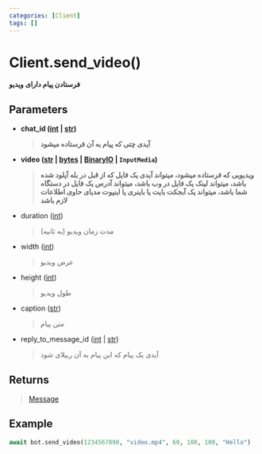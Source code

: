 ```yaml
---
categories: [Client]
tags: []
---
```


<h1>Client.<strong>send_video()</strong></h1>

<p align="left" dir="rtl"><strong>فرستادن پیام دارای ویدیو</strong></p>

<h2>Parameters</h2>

<ul>
<li><strong>chat_id (<a href="https://docs.python.org/3/library/functions.html#int">int</a> | <a href="https://docs.python.org/3/library/stdtypes.html#str">str</a>)</strong><blockquote dir="rtl">
<p><strong>آیدی چتی که پیام به آن فرستاده میشود</strong></p>
</blockquote>
</li>
</ul>
<ul>
<li><strong>video (<a href="https://docs.python.org/3/library/stdtypes.html#str">str</a> | <a href="https://docs.python.org/3/library/stdtypes.html#bytes">bytes</a> | <a href="https://docs.python.org/3/library/typing.html#typing.BinaryIO">BinaryIO</a> | <code>InputMedia</code>)</strong><blockquote dir="rtl">
<p><strong>ویدیویی که فرستاده میشود، میتواند آیدی یک فایل که از قبل در بله آپلود شده باشد، میتواند لینک یک فایل در وب باشد، میتواند آدرس یک فایل در دستگاه شما باشد، میتواند یک آبجکت بایت یا باینری یا اینپوت مدیای حاوی اطلاعات لازم باشد</strong></p>
</blockquote>
</li>
</ul>
<ul>
<li>duration (<a href="https://docs.python.org/3/library/functions.html#int">int</a>)<blockquote dir="rtl">
<p>مدت زمان ویدیو (به ثانیه)</p>
</blockquote>
</li>
</ul>
<ul>
<li>
<p>width (<a href="https://docs.python.org/3/library/functions.html#int">int</a>)</p>
<blockquote dir="rtl">
<p>عرض ویدیو</p>
</blockquote>
</li>
<li>
<p>height (<a href="https://docs.python.org/3/library/functions.html#int">int</a>)</p>
<blockquote>
<p>طول  ویدیو</p>
</blockquote>
</li>
<li>
<p>caption (<a href="https://docs.python.org/3/library/stdtypes.html#str">str</a>)</p>
<blockquote>
<p>متن پیام</p>
</blockquote>
</li>
<li>
<p>reply_to_message_id (<a href="https://docs.python.org/3/library/functions.html#int">int</a> | <a href="https://docs.python.org/3/library/stdtypes.html#str">str</a>)</p>
<blockquote>
<p>آیدی یک پیام که این پیام به آن ریپلای شود</p>
</blockquote>
</li>
</ul>

<h2>Returns</h2>

<blockquote>
<p><a href="./message">Message</a></p>
</blockquote>

<h2>Example</h2>

```python
await bot.send_video(1234567890, "video.mp4", 60, 100, 100, "Hello")
```
